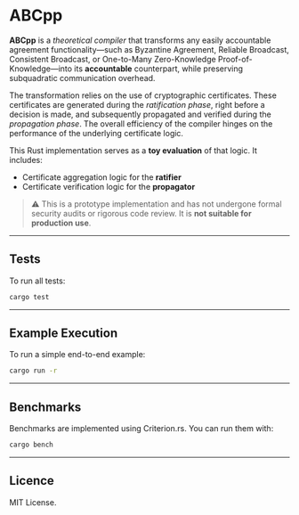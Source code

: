 # ABCpp

**ABCpp** is a *theoretical compiler* that transforms any easily accountable agreement functionality—such as Byzantine Agreement, Reliable Broadcast, Consistent Broadcast, or One-to-Many Zero-Knowledge Proof-of-Knowledge—into its **accountable** counterpart, while preserving subquadratic communication overhead.

The transformation relies on the use of cryptographic certificates. These certificates are generated during the *ratification phase*, right before a decision is made, and subsequently propagated and verified during the *propagation phase*. The overall efficiency of the compiler hinges on the performance of the underlying certificate logic.

This Rust implementation serves as a **toy evaluation** of that logic. It includes:
- Certificate aggregation logic for the **ratifier**
- Certificate verification logic for the **propagator**

> ⚠️ This is a prototype implementation and has not undergone formal security audits or rigorous code review. It is **not suitable for production use**.

---

## Tests

To run all tests:

```bash
cargo test
```

---
## Example Execution

To run a simple end-to-end example:

```bash
cargo run -r
```

---
## Benchmarks

Benchmarks are implemented using Criterion.rs. You can run them with:
```bash
cargo bench
```

---
## Licence

MIT License.